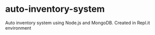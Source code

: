 # auto-inventory-system
Auto inventory system  using Node.js and MongoDB.
Created in Repl.it environment
